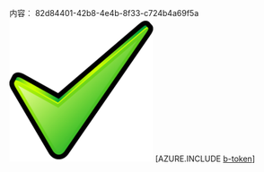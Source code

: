 内容︰ 82d84401-42b8-4e4b-8f33-c724b4a69f5a![图像](db09eed3-ac86-4571-909a-51f30617969f.png)
[AZURE.INCLUDE [b-token](aa2b2d20-e81d-4dad-93d5-6c4db3c10d90.md)]

